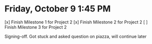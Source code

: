 # Friday, October 9 1:45 PM
[x] Finish Milestone 1 for Project 2
[x] Finish Milestone 2 for Project 2
[ ] Finish Milestone 3 for Project 2

Signing-off. Got stuck and asked question on piazza, will continue later
